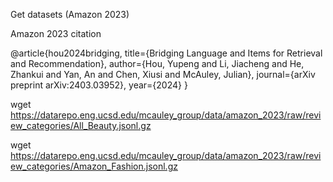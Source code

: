 Get datasets (Amazon 2023)

Amazon 2023 citation

@article{hou2024bridging,
  title={Bridging Language and Items for Retrieval and Recommendation},
  author={Hou, Yupeng and Li, Jiacheng and He, Zhankui and Yan, An and Chen, Xiusi and McAuley, Julian},
  journal={arXiv preprint arXiv:2403.03952},
  year={2024}
}


wget https://datarepo.eng.ucsd.edu/mcauley_group/data/amazon_2023/raw/review_categories/All_Beauty.jsonl.gz

wget https://datarepo.eng.ucsd.edu/mcauley_group/data/amazon_2023/raw/review_categories/Amazon_Fashion.jsonl.gz